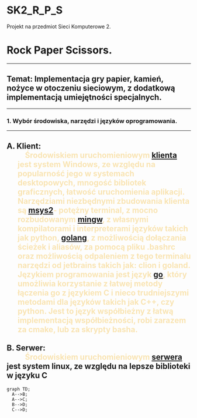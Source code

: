<style>
  .custom-paragraph {
    margin-left: 30px;
    text-indent: 20px; /* Odstęp dla pierwszej linii */
    color: #F9E4B3;
  }

</style>
# SK2_R_P_S
Projekt na przedmiot Sieci Komputerowe 2.  
# Rock Paper Scissors.
---
## Temat: Implementacja gry papier, kamień, nożyce w otoczeniu sieciowym, z dodatkową implementacją umiejętności specjalnych.  
---
### 1. Wybór środowiska, narzędzi i języków oprogramowania.
---

A. Klient:<div class="custom-paragraph">Środowiskiem uruchomieniowym [klienta](#client) jest system Windows, ze względu na popularność jego w systemach desktopowych, mnogość bibliotek graficznych, łatwość uruchomienia aplikacji. Narzędziami niezbędnymi zbudowania klienta są [msys2](https://www.msys2.org)- potężny terminal, z mocno rozbudowanym [mingw](https://pl.wikipedia.org/wiki/MinGW), z własnymi kompilatorami i interpreterami języków takich jak python, [golang](https://pl.wikipedia.org/wiki/Go_(język_programowania)), z możliwością dołączania ścieżek i aliasów, za pomocą pliku .bashrc oraz możliwością odpaleniem z tego terminalu narzędzi od jetbrains takich jak: clion i goland. Językiem programowania jest język [go](#golang), który umożliwia korzystanie z łatwej metody łączenia go z językiem C i nieco trudniejszymi metodami dla języków takich jak C++, czy python. Jest to język współbieżny z łatwą implementacją współbieżności, robi zarazem za cmake, lub za skrypty basha.</div>  
B. Serwer:<div class="custom-paragraph">Środowiskiem uruchomieniowym [serwera](#server)</div> jest system linux, ze względu na lepsze biblioteki w języku C
---
```mermaid
graph TD;
  A-->B;
  A-->C;
  B-->D;
  C-->D;